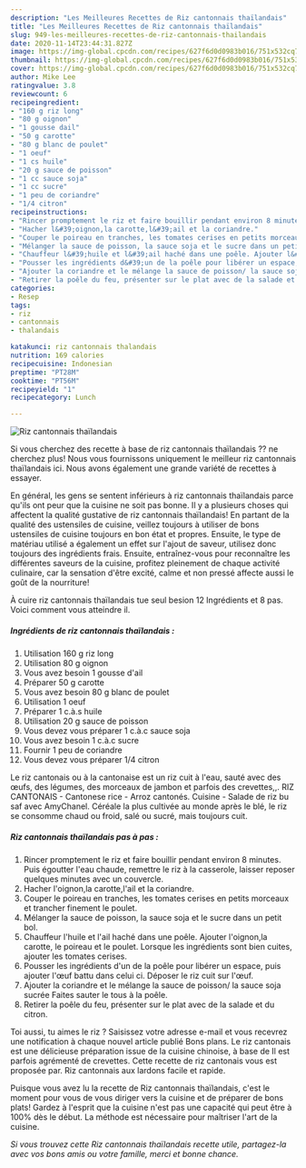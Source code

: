 ```yaml
---
description: "Les Meilleures Recettes de Riz cantonnais thaïlandais"
title: "Les Meilleures Recettes de Riz cantonnais thaïlandais"
slug: 949-les-meilleures-recettes-de-riz-cantonnais-thailandais
date: 2020-11-14T23:44:31.827Z
image: https://img-global.cpcdn.com/recipes/627f6d0d0983b016/751x532cq70/riz-cantonnais-thailandais-photo-principale-de-la-recette.jpg
thumbnail: https://img-global.cpcdn.com/recipes/627f6d0d0983b016/751x532cq70/riz-cantonnais-thailandais-photo-principale-de-la-recette.jpg
cover: https://img-global.cpcdn.com/recipes/627f6d0d0983b016/751x532cq70/riz-cantonnais-thailandais-photo-principale-de-la-recette.jpg
author: Mike Lee
ratingvalue: 3.8
reviewcount: 6
recipeingredient:
- "160 g riz long"
- "80 g oignon"
- "1 gousse dail"
- "50 g carotte"
- "80 g blanc de poulet"
- "1 oeuf"
- "1 cs huile"
- "20 g sauce de poisson"
- "1 cc sauce soja"
- "1 cc sucre"
- "1 peu de coriandre"
- "1/4 citron"
recipeinstructions:
- "Rincer promptement le riz et faire bouillir pendant environ 8 minutes. Puis égoutter l&#39;eau chaude, remettre le riz à la casserole, laisser reposer quelques minutes avec un couvercle."
- "Hacher l&#39;oignon,la carotte,l&#39;ail et la coriandre."
- "Couper le poireau en tranches, les tomates cerises en petits morceaux et trancher finement le poulet."
- "Mélanger la sauce de poisson, la sauce soja et le sucre dans un petit bol."
- "Chauffeur l&#39;huile et l&#39;ail haché dans une poêle. Ajouter l&#39;oignon,la carotte, le poireau et le poulet. Lorsque les ingrédients sont bien cuites, ajouter les tomates cerises."
- "Pousser les ingrédients d&#39;un de la poêle pour libérer un espace, puis ajouter l&#39;œuf battu dans celui ci. Déposer le riz cuit sur l&#39;œuf."
- "Ajouter la coriandre et le mélange la sauce de poisson/ la sauce soja sucrée Faites sauter le tous à la poêle."
- "Retirer la poêle du feu, présenter sur le plat avec de la salade et du citron."
categories:
- Resep
tags:
- riz
- cantonnais
- thalandais

katakunci: riz cantonnais thalandais 
nutrition: 169 calories
recipecuisine: Indonesian
preptime: "PT28M"
cooktime: "PT56M"
recipeyield: "1"
recipecategory: Lunch

---
```



![Riz cantonnais thaïlandais](https://img-global.cpcdn.com/recipes/627f6d0d0983b016/751x532cq70/riz-cantonnais-thailandais-photo-principale-de-la-recette.jpg)

Si vous cherchez des recette à base de riz cantonnais thaïlandais ?? ne cherchez plus! Nous vous fournissons uniquement le meilleur riz cantonnais thaïlandais ici. Nous avons également une grande variété de recettes à essayer.

En général, les gens se sentent inférieurs à riz cantonnais thaïlandais parce qu'ils ont peur que la cuisine ne soit pas bonne. Il y a plusieurs choses qui affectent la qualité gustative de riz cantonnais thaïlandais! En partant de la qualité des ustensiles de cuisine, veillez toujours à utiliser de bons ustensiles de cuisine toujours en bon état et propres. Ensuite, le type de matériau utilisé a également un effet sur l'ajout de saveur, utilisez donc toujours des ingrédients frais. Ensuite, entraînez-vous pour reconnaître les différentes saveurs de la cuisine, profitez pleinement de chaque activité culinaire, car la sensation d'être excité, calme et non pressé affecte aussi le goût de la nourriture!

<!--inarticleads1-->

À cuire riz cantonnais thaïlandais tue seul besion 12 Ingrédients et 8 pas. Voici comment vous atteindre il.

##### Ingrédients de riz cantonnais thaïlandais :

1. Utilisation 160 g riz long
1. Utilisation 80 g oignon
1. Vous avez besoin 1 gousse d&#39;ail
1. Préparer 50 g carotte
1. Vous avez besoin 80 g blanc de poulet
1. Utilisation 1 oeuf
1. Préparer 1 c.à.s huile
1. Utilisation 20 g sauce de poisson
1. Vous devez vous préparer 1 c.à.c sauce soja
1. Vous avez besoin 1 c.à.c sucre
1. Fournir 1 peu de coriandre
1. Vous devez vous préparer 1/4 citron


Le riz cantonais ou à la cantonaise est un riz cuit à l&#39;eau, sauté avec des œufs, des légumes, des morceaux de jambon et parfois des crevettes,,. RIZ CANTONAIS - Cantonese rice - Arroz cantonés. Cuisine - Salade de riz bu saf avec AmyChanel. Céréale la plus cultivée au monde après le blé, le riz se consomme chaud ou froid, salé ou sucré, mais toujours cuit. 

<!--inarticleads2-->

##### Riz cantonnais thaïlandais pas à pas :

1. Rincer promptement le riz et faire bouillir pendant environ 8 minutes. Puis égoutter l&#39;eau chaude, remettre le riz à la casserole, laisser reposer quelques minutes avec un couvercle.
1. Hacher l&#39;oignon,la carotte,l&#39;ail et la coriandre.
1. Couper le poireau en tranches, les tomates cerises en petits morceaux et trancher finement le poulet.
1. Mélanger la sauce de poisson, la sauce soja et le sucre dans un petit bol.
1. Chauffeur l&#39;huile et l&#39;ail haché dans une poêle. Ajouter l&#39;oignon,la carotte, le poireau et le poulet. Lorsque les ingrédients sont bien cuites, ajouter les tomates cerises.
1. Pousser les ingrédients d&#39;un de la poêle pour libérer un espace, puis ajouter l&#39;œuf battu dans celui ci. Déposer le riz cuit sur l&#39;œuf.
1. Ajouter la coriandre et le mélange la sauce de poisson/ la sauce soja sucrée Faites sauter le tous à la poêle.
1. Retirer la poêle du feu, présenter sur le plat avec de la salade et du citron.


Toi aussi, tu aimes le riz ? Saisissez votre adresse e-mail et vous recevrez une notification à chaque nouvel article publié Bons plans. Le riz cantonais est une délicieuse préparation issue de la cuisine chinoise, à base de Il est parfois agrémenté de crevettes. Cette recette de riz cantonais vous est proposée par. Riz cantonnais aux lardons facile et rapide. 

<!--inarticleads1-->

<p>
Puisque vous avez lu la recette de Riz cantonnais thaïlandais, c'est le moment pour vous de vous diriger vers la cuisine et de préparer de bons plats! Gardez à l'esprit que la cuisine n'est pas une capacité qui peut être à 100% dès le début. La méthode est nécessaire pour maîtriser l'art de la cuisine.
</p>

<p>
<i>Si vous trouvez cette Riz cantonnais thaïlandais recette utile, partagez-la avec vos bons amis ou votre famille, merci et bonne chance.</i>
</p>
